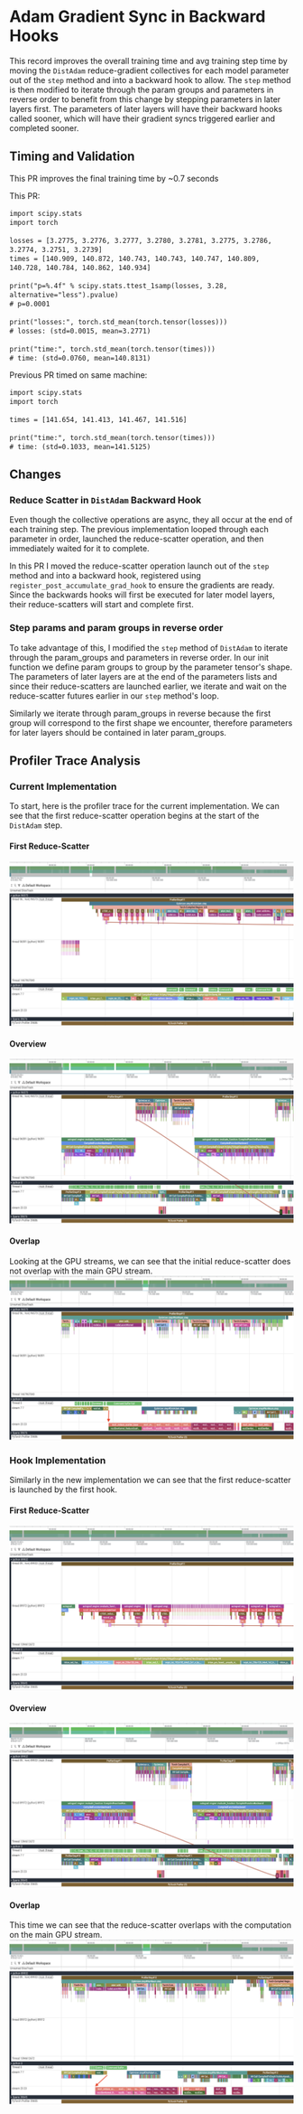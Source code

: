 # Adam Gradient Sync in Backward Hooks

This record improves the overall training time and avg training step time by moving the `DistAdam` reduce-gradient collectives for each model parameter out of the `step` method and into a backward hook to allow. The `step` method is then modified to iterate through the param groups and parameters in reverse order to benefit from this change by stepping parameters in later layers first. The parameters of later layers will have their backward hooks called sooner, which will have their gradient syncs triggered earlier and completed sooner.


## Timing and Validation

This PR improves the final training time by ~0.7 seconds

This PR:

```
import scipy.stats
import torch

losses = [3.2775, 3.2776, 3.2777, 3.2780, 3.2781, 3.2775, 3.2786, 3.2774, 3.2751, 3.2739]
times = [140.909, 140.872, 140.743, 140.743, 140.747, 140.809, 140.728, 140.784, 140.862, 140.934]

print("p=%.4f" % scipy.stats.ttest_1samp(losses, 3.28, alternative="less").pvalue)
# p=0.0001

print("losses:", torch.std_mean(torch.tensor(losses)))
# losses: (std=0.0015, mean=3.2771)

print("time:", torch.std_mean(torch.tensor(times)))
# time: (std=0.0760, mean=140.8131)
```

Previous PR timed on same machine:

```
import scipy.stats
import torch

times = [141.654, 141.413, 141.467, 141.516]

print("time:", torch.std_mean(torch.tensor(times)))
# time: (std=0.1033, mean=141.5125)
```

## Changes


### Reduce Scatter in `DistAdam` Backward Hook

Even though the collective operations are async, they all occur at the end of each training step. The previous implementation looped through each parameter in order, launched the reduce-scatter operation, and then immediately waited for it to complete.

In this PR I moved the reduce-scatter operation launch out of the `step` method and into a backward hook, registered using `register_post_accumulate_grad_hook` to ensure the gradients are ready. Since the backwards hooks will first be executed for later model layers, their reduce-scatters will start and complete first.


### Step params and param groups in reverse order

To take advantage of this, I modified the `step` method of `DistAdam` to iterate through the param_groups and parameters in reverse order. In our init function we define param groups to group by the parameter tensor's shape. The parameters of later layers are at the end of the parameters lists and since their reduce-scatters are launched earlier, we iterate and wait on the reduce-scatter futures earlier in our `step` method's loop.

Similarly we iterate through param_groups in reverse because the first group will correspond to the first shape we encounter, therefore parameters for later layers should be contained in later param_groups.


## Profiler Trace Analysis

### Current Implementation

To start, here is the profiler trace for the current implementation. We can see that the first reduce-scatter operation begins at the start of the `DistAdam` step.

#### First Reduce-Scatter
![](profiler-trace-current-first-rs.png)
#### Overview
![](profiler-trace-current-overview.png)

#### Overlap
Looking at the GPU streams, we can see that the initial reduce-scatter does not overlap with the main GPU stream.
![](profiler-trace-current-comm-overlap.png)

### Hook Implementation

Similarly in the new implementation we can see that the first reduce-scatter is launched by the first hook.

#### First Reduce-Scatter
![](profiler-trace-hook-first-rs.png)
#### Overview
![](profiler-trace-hook-overview.png)

#### Overlap
This time we can see that the reduce-scatter overlaps with the computation on the main GPU stream.
![](profiler-trace-hook-comm-overlap.png)
